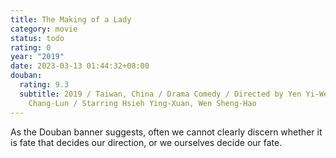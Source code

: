 ```yaml
---
title: The Making of a Lady
category: movie
status: todo
rating: 0
year: "2019"
date: 2023-03-13 01:44:32+08:00
douban:
  rating: 9.3
  subtitle: 2019 / Taiwan, China / Drama Comedy / Directed by Yen Yi-Wen, Chen
    Chang-Lun / Starring Hsieh Ying-Xuan, Wen Sheng-Hao
---
```


As the Douban banner suggests, often we cannot clearly discern whether it is fate that decides our direction, or we ourselves decide our fate.
